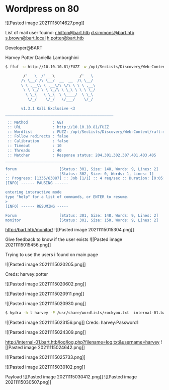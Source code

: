 # Wordpress on 80

![[Pasted image 20211115014627.png]]

List of mail user fouind:
r.hilton@bart.htb
d.simmons@bart.htb
s.brown@bart.local
h.potter@bart.htb

Developer@BART

Harvey Potter
Daniella Lamborghini

```bash
$ ffuf -u http://10.10.10.81/FUZZ -w /opt/SecLists/Discovery/Web-Content/raft-medium-words.txt -c -mc 204,301,302,307,401,403,405

        /'___\  /'___\           /'___\       
       /\ \__/ /\ \__/  __  __  /\ \__/       
       \ \ ,__\\ \ ,__\/\ \/\ \ \ \ ,__\      
        \ \ \_/ \ \ \_/\ \ \_\ \ \ \ \_/      
         \ \_\   \ \_\  \ \____/  \ \_\       
          \/_/    \/_/   \/___/    \/_/       

       v1.3.1 Kali Exclusive <3
________________________________________________

 :: Method           : GET
 :: URL              : http://10.10.10.81/FUZZ
 :: Wordlist         : FUZZ: /opt/SecLists/Discovery/Web-Content/raft-medium-words.txt
 :: Follow redirects : false
 :: Calibration      : false
 :: Timeout          : 10
 :: Threads          : 40
 :: Matcher          : Response status: 204,301,302,307,401,403,405
________________________________________________

forum                   [Status: 301, Size: 148, Words: 9, Lines: 2]
.                       [Status: 302, Size: 0, Words: 1, Lines: 1]
:: Progress: [1335/63087] :: Job [1/1] :: 4 req/sec :: Duration: [0:05:39] :: Errors: 13 ::
[INFO] ------ PAUSING ------

entering interactive mode
type "help" for a list of commands, or ENTER to resume.
> 
[INFO] ------ RESUMING -----

Forum                   [Status: 301, Size: 148, Words: 9, Lines: 2]
monitor                 [Status: 301, Size: 150, Words: 9, Lines: 2]

```



http://bart.htb/monitor/
![[Pasted image 20211115015304.png]]



Give feedback to know if the user exists
![[Pasted image 20211115015456.png]]


Trying to use the users i found on main page

![[Pasted image 20211115020205.png]]

Creds: harvey:potter

![[Pasted image 20211115020602.png]]


![[Pasted image 20211115020911.png]]

![[Pasted image 20211115020930.png]]

```bash
$ hydra -h l harvey -P /usr/share/wordlists/rockyou.txt  internal-01.bart.htb http-form-post "/simple_chat/login.php:uname=^USER^&passwd=^PASS^&submit=Login:Password"
```

![[Pasted image 20211115023156.png]]
Creds: harvey:Password1

![[Pasted image 20211115024309.png]]

http://internal-01.bart.htb/log/log.php?filename=log.txt&username=harvey
![[Pasted image 20211115024642.png]]


![[Pasted image 20211115025733.png]]

![[Pasted image 20211115030102.png]]

Payload
![[Pasted image 20211115030412.png]]
![[Pasted image 20211115030507.png]]
